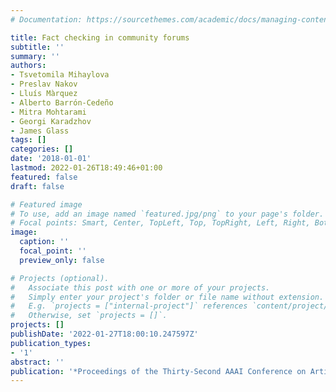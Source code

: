 ```yaml
---
# Documentation: https://sourcethemes.com/academic/docs/managing-content/

title: Fact checking in community forums
subtitle: ''
summary: ''
authors:
- Tsvetomila Mihaylova
- Preslav Nakov
- Lluís Màrquez
- Alberto Barrón-Cedeño
- Mitra Mohtarami
- Georgi Karadzhov
- James Glass
tags: []
categories: []
date: '2018-01-01'
lastmod: 2022-01-26T18:49:46+01:00
featured: false
draft: false

# Featured image
# To use, add an image named `featured.jpg/png` to your page's folder.
# Focal points: Smart, Center, TopLeft, Top, TopRight, Left, Right, BottomLeft, Bottom, BottomRight.
image:
  caption: ''
  focal_point: ''
  preview_only: false

# Projects (optional).
#   Associate this post with one or more of your projects.
#   Simply enter your project's folder or file name without extension.
#   E.g. `projects = ["internal-project"]` references `content/project/deep-learning/index.md`.
#   Otherwise, set `projects = []`.
projects: []
publishDate: '2022-01-27T18:00:10.247597Z'
publication_types:
- '1'
abstract: ''
publication: '*Proceedings of the Thirty-Second AAAI Conference on Artificial Intelligence*'
---
```

